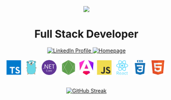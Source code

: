 <div id="header" align="center">
  <img src="https://avatars.githubusercontent.com/u/1580357?v=4" width="100"/>

  # Full Stack Developer

  <div id="badges">
    <a href="https://www.linkedin.com/in/svenvowe/">
      <img src="https://img.shields.io/badge/LinkedIn-visit-blue" alt="LinkedIn Profile"/>
    </a>
    <a href="https://svenvowe.de">
      <img src="https://img.shields.io/badge/Homepage-visit-brightgreen" alt="Homepage"/>
    </a>
  </div>

  <br />
  
  <div>
    <img src="https://github.com/devicons/devicon/blob/master/icons/typescript/typescript-original.svg" title="TypeScript" alt="TypeScript" width="40" height="40"/>&nbsp;
    <img src="https://github.com/devicons/devicon/blob/master/icons/go/go-original.svg" title="Golang" alt="Golang" width="40" height="40"/>&nbsp;
    <img src="https://github.com/devicons/devicon/blob/master/icons/dotnetcore/dotnetcore-original.svg" title=".NET Core" alt=".NET Core" width="40" height="40"/>&nbsp;&nbsp;
    <img src="https://github.com/devicons/devicon/blob/master/icons/nodejs/nodejs-plain.svg" title="NodeJS" alt="NodeJS" width="40" height="40"/>&nbsp;
    <img src="https://github.com/devicons/devicon/blob/master/icons/angular/angular-original.svg" title="Angular" alt="Angular" width="40" height="40"/>&nbsp;
    <img src="https://github.com/devicons/devicon/blob/master/icons/javascript/javascript-original.svg" title="JavaScript" alt="JavaScript" width="40" height="40"/>&nbsp;
    <img src="https://github.com/devicons/devicon/blob/master/icons/react/react-original-wordmark.svg" title="React" alt="React" width="40" height="40"/>&nbsp;
    <img src="https://github.com/devicons/devicon/blob/master/icons/css3/css3-plain-wordmark.svg"  title="CSS3" alt="CSS" width="40" height="40"/>&nbsp;
    <img src="https://github.com/devicons/devicon/blob/master/icons/html5/html5-original.svg" title="HTML5" alt="HTML" width="40" height="40"/>&nbsp;
    
    

  </div>


  <br />
  
  [![GitHub Streak](https://github-readme-streak-stats.herokuapp.com?user=nuclearglow&theme=dark&hide_border=true)](https://git.io/streak-stats)
</div>
